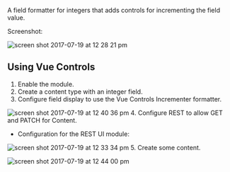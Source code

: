 A field formatter for integers that adds controls for incrementing the field value.

Screenshot:

![screen shot 2017-07-19 at 12 28 21 pm](https://user-images.githubusercontent.com/696005/28385690-db96eaca-6c7d-11e7-81c3-53d1764d39aa.png)

## Using Vue Controls
1. Enable the module.
2. Create a content type with an integer field.
3. Configure field display to use the Vue Controls Incrementer formatter.

![screen shot 2017-07-19 at 12 40 36 pm](https://user-images.githubusercontent.com/696005/28386147-82aa911c-6c7f-11e7-9478-df7aa8e54b7b.png)
4. Configure REST to allow GET and PATCH for Content.
 - Configuration for the REST UI module:
 
![screen shot 2017-07-19 at 12 33 34 pm](https://user-images.githubusercontent.com/696005/28385892-9b199e6a-6c7e-11e7-8c01-9d83bb89bd4b.png)
5. Create some content.

![screen shot 2017-07-19 at 12 44 00 pm](https://user-images.githubusercontent.com/696005/28386286-f738369c-6c7f-11e7-892b-17baace544ee.png)
